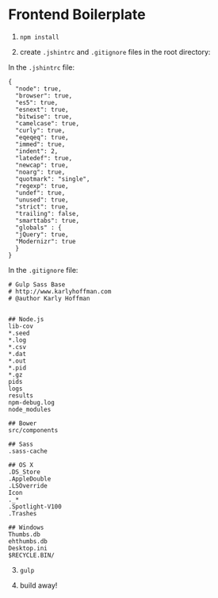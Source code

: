 # Frontend Boilerplate

1.  `npm install`

2.	create `.jshintrc` and `.gitignore` files in the root directory:


In the `.jshintrc` file: 
``` 
{
  "node": true,
  "browser": true,
  "es5": true,
  "esnext": true,
  "bitwise": true,
  "camelcase": true,
  "curly": true,
  "eqeqeq": true,
  "immed": true,
  "indent": 2,
  "latedef": true,
  "newcap": true,
  "noarg": true,
  "quotmark": "single",
  "regexp": true,
  "undef": true,
  "unused": true,
  "strict": true,
  "trailing": false,
  "smarttabs": true,
  "globals" : {
  "jQuery": true,
  "Modernizr": true
  }
}
```

In the `.gitignore` file: 
```  
# Gulp Sass Base
# http://www.karlyhoffman.com
# @author Karly Hoffman


## Node.js
lib-cov
*.seed
*.log
*.csv
*.dat
*.out
*.pid
*.gz
pids
logs
results
npm-debug.log
node_modules

## Bower
src/components

## Sass
.sass-cache

## OS X
.DS_Store
.AppleDouble
.LSOverride
Icon
._*
.Spotlight-V100
.Trashes

## Windows
Thumbs.db
ehthumbs.db
Desktop.ini
$RECYCLE.BIN/
```

3.  `gulp`

4.  build away!
